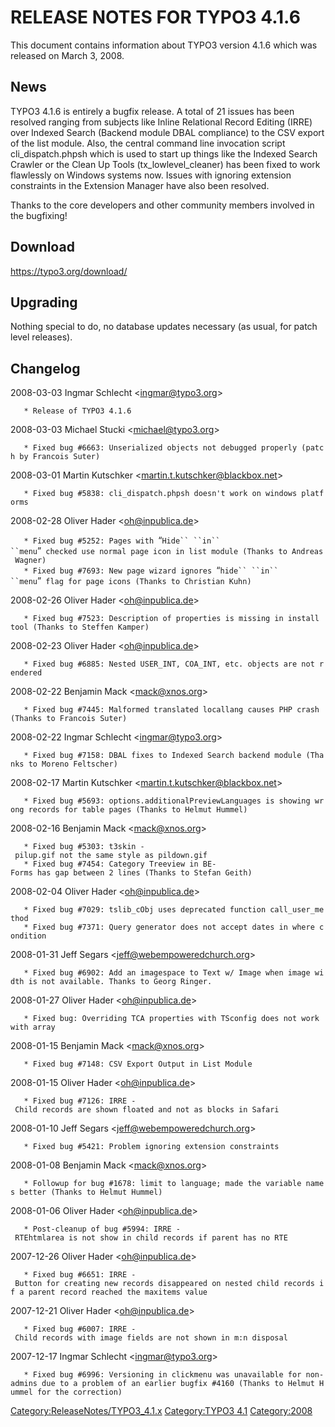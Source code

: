 RELEASE NOTES FOR TYPO3 4.1.6
=============================

This document contains information about TYPO3 version 4.1.6 which was
released on March 3, 2008.

News
----

TYPO3 4.1.6 is entirely a bugfix release. A total of 21 issues has been
resolved ranging from subjects like Inline Relational Record Editing
(IRRE) over Indexed Search (Backend module DBAL compliance) to the CSV
export of the list module. Also, the central command line invocation
script cli\_dispatch.phpsh which is used to start up things like the
Indexed Search Crawler or the Clean Up Tools (tx\_lowlevel\_cleaner) has
been fixed to work flawlessly on Windows systems now. Issues with
ignoring extension constraints in the Extension Manager have also been
resolved.

Thanks to the core developers and other community members involved in
the bugfixing!

Download
--------

<https://typo3.org/download/>

Upgrading
---------

Nothing special to do, no database updates necessary (as usual, for
patch level releases).

Changelog
---------

<changelog> 2008-03-03 Ingmar Schlecht &lt;ingmar@typo3.org&gt;

`   * Release of TYPO3 4.1.6`

2008-03-03 Michael Stucki &lt;michael@typo3.org&gt;

`   * Fixed bug #6663: Unserialized objects not debugged properly (patch by Francois Suter)`

2008-03-01 Martin Kutschker &lt;martin.t.kutschker@blackbox.net&gt;

`   * Fixed bug #5838: cli_dispatch.phpsh doesn't work on windows platforms`

2008-02-28 Oliver Hader &lt;oh@inpublica.de&gt;

`   * Fixed bug #5252: Pages with `“`Hide`` ``in`` ``menu`”` checked use normal page icon in list module (Thanks to Andreas Wagner)`\
`   * Fixed bug #7693: New page wizard ignores `“`hide`` ``in`` ``menu`”` flag for page icons (Thanks to Christian Kuhn)`

2008-02-26 Oliver Hader &lt;oh@inpublica.de&gt;

`   * Fixed bug #7523: Description of properties is missing in install tool (Thanks to Steffen Kamper)`

2008-02-23 Oliver Hader &lt;oh@inpublica.de&gt;

`   * Fixed bug #6885: Nested USER_INT, COA_INT, etc. objects are not rendered`

2008-02-22 Benjamin Mack &lt;mack@xnos.org&gt;

`   * Fixed bug #7445: Malformed translated locallang causes PHP crash (Thanks to Francois Suter)`

2008-02-22 Ingmar Schlecht &lt;ingmar@typo3.org&gt;

`   * Fixed bug #7158: DBAL fixes to Indexed Search backend module (Thanks to Moreno Feltscher)`

2008-02-17 Martin Kutschker &lt;martin.t.kutschker@blackbox.net&gt;

`   * Fixed bug #5693: options.additionalPreviewLanguages is showing wrong records for table pages (Thanks to Helmut Hummel)`

2008-02-16 Benjamin Mack &lt;mack@xnos.org&gt;

`   * Fixed bug #5303: t3skin - pilup.gif not the same style as pildown.gif`\
`   * Fixed bug #7454: Category Treeview in BE-Forms has gap between 2 lines (Thanks to Stefan Geith)`

2008-02-04 Oliver Hader &lt;oh@inpublica.de&gt;

`   * Fixed bug #7029: tslib_cObj uses deprecated function call_user_method`\
`   * Fixed bug #7371: Query generator does not accept dates in where condition`

2008-01-31 Jeff Segars &lt;jeff@webempoweredchurch.org&gt;

`   * Fixed bug #6902: Add an imagespace to Text w/ Image when image width is not available. Thanks to Georg Ringer.`

2008-01-27 Oliver Hader &lt;oh@inpublica.de&gt;

`   * Fixed bug: Overriding TCA properties with TSconfig does not work with array`

2008-01-15 Benjamin Mack &lt;mack@xnos.org&gt;

`   * Fixed bug #7148: CSV Export Output in List Module`

2008-01-15 Oliver Hader &lt;oh@inpublica.de&gt;

`   * Fixed bug #7126: IRRE - Child records are shown floated and not as blocks in Safari`

2008-01-10 Jeff Segars &lt;jeff@webempoweredchurch.org&gt;

`   * Fixed bug #5421: Problem ignoring extension constraints`

2008-01-08 Benjamin Mack &lt;mack@xnos.org&gt;

`   * Followup for bug #1678: limit to language; made the variable names better (Thanks to Helmut Hummel)`

2008-01-06 Oliver Hader &lt;oh@inpublica.de&gt;

`   * Post-cleanup of bug #5994: IRRE - RTEhtmlarea is not show in child records if parent has no RTE`

2007-12-26 Oliver Hader &lt;oh@inpublica.de&gt;

`   * Fixed bug #6651: IRRE - Button for creating new records disappeared on nested child records if a parent record reached the maxitems value`

2007-12-21 Oliver Hader &lt;oh@inpublica.de&gt;

`   * Fixed bug #6007: IRRE - Child records with image fields are not shown in m:n disposal`

2007-12-17 Ingmar Schlecht &lt;ingmar@typo3.org&gt;

`   * Fixed bug #6996: Versioning in clickmenu was unavailable for non-admins due to a problem of an earlier bugfix #4160 (Thanks to Helmut Hummel for the correction)`

</changelog>

<Category:ReleaseNotes/TYPO3_4.1.x> [Category:TYPO3
4.1](Category:TYPO3_4.1 "wikilink") <Category:2008>
